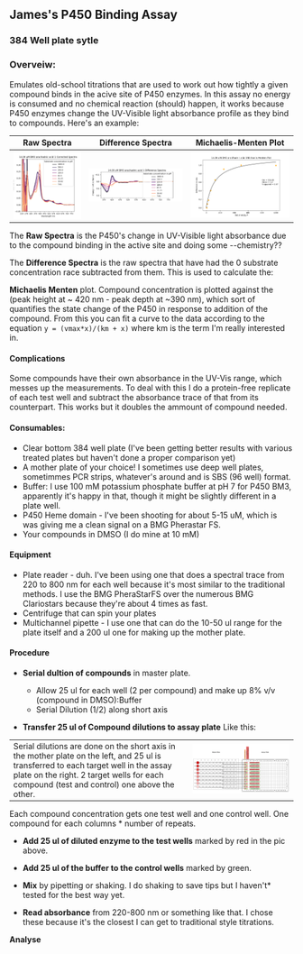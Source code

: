 ## James's P450 Binding Assay
### 384 Well plate sytle
### Overveiw:
Emulates old-school titrations that are used to work out how tightly a given compound binds in the acive site of P450 enzymes. In this assay no energy is consumed and no chemical reaction (should) happen, it works because P450 enzymes change the UV-Visible light absorbance profile as they bind to compounds. Here's an example:

|Raw Spectra|Difference Spectra|Michaelis-Menten Plot|
|---|---|---|
|![](14.09_uM_BM3_arachadnic_acid_1_Corrected_Spectra_PM.png  )|![](14.09_uM_BM3_arachadnic_acid_1_Difference_Spectra_PM.png)|![](14.09_uM_BM3_arachadnic_acid_1_Michaelis_Menten_PM.png)|

The **Raw Spectra** is the P450's change in UV-Visible light absorbance due to the compound binding in the active site and doing some --chemistry??

The **Difference Spectra** is the raw spectra that have had the 0 substrate concentration race subtracted from them. This is used to calculate the:

**Michaelis Menten** plot. Compound concentration is plotted against the (peak height at ~ 420 nm - peak depth at ~390 nm), which sort of quantifies the state change of the P450 in response to addition of the compound. From this you can fit a curve to the data according to the equation ```y = (vmax*x)/(km + x)``` where km is the term I'm really interested in.

#### Complications
Some compounds have their own absorbance in the UV-Vis range, which messes up the measurements. To deal with this I do a protein-free replicate of each test well and subtract the absorbance trace of that from its counterpart. This works but it doubles the ammount of compound needed.

#### Consumables:
* Clear bottom 384 well plate (I've been getting better results with various treated plates but haven't done a proper comparison yet)
* A mother plate of your choice! I sometimes use deep well plates, sometimmes PCR strips, whatever's around and is SBS (96 well) format.
* Buffer: I use 100 mM potassium phosphate buffer at pH 7 for P450 BM3, apparently it's happy in that, though it might be slightly different in a plate well.
* P450 Heme domain - I've been shooting for about 5-15 uM, which is was giving me a clean signal on a BMG Pherastar FS.
* Your compounds in DMSO (I do mine at 10 mM)

#### Equipment
* Plate reader - duh. I've been using one that does a spectral trace from 220 to 800 nm for each well because it's most similar to the traditional methods. I use the BMG PheraStarFS over the numerous BMG Clariostars because they're about 4 times as fast.
* Centrifuge that can spin your plates
* Multichannel pipette - I use one that can do the 10-50 ul range for the plate itself and a 200 ul one for making up the mother plate.

#### Procedure

* **Serial dultion of compounds**  in master plate.
  * Allow 25 ul for each well (2 per compound) and make up 8% v/v (compound in DMSO):Buffer
  * Serial Dilution (1/2) along short axis

* **Transfer 25 ul of Compound dilutions to assay plate** Like this:

|||
|----|------|
|Serial dilutions are done on the short axis in the mother plate on the left, and 25 ul is transferred  to each target well in the assay plate on the right. 2 target wells for each compound (test and control) one above the other.|![](MasterToAssayPlate.png)|

Each compound concentration gets one test well and one control well. One compound for each columns * number of repeats.

* **Add 25 ul of diluted enzyme to the test wells** marked by red in the pic above.

* **Add 25 ul of the buffer to the control wells** marked by green.

* **Mix** by pipetting or shaking. I do shaking to save tips but I haven't*  tested for the best way yet.

* **Read absorbance** from 220-800 nm or something like that. I chose these because it's the closest I can get to traditional style titrations.

**Analyse**
